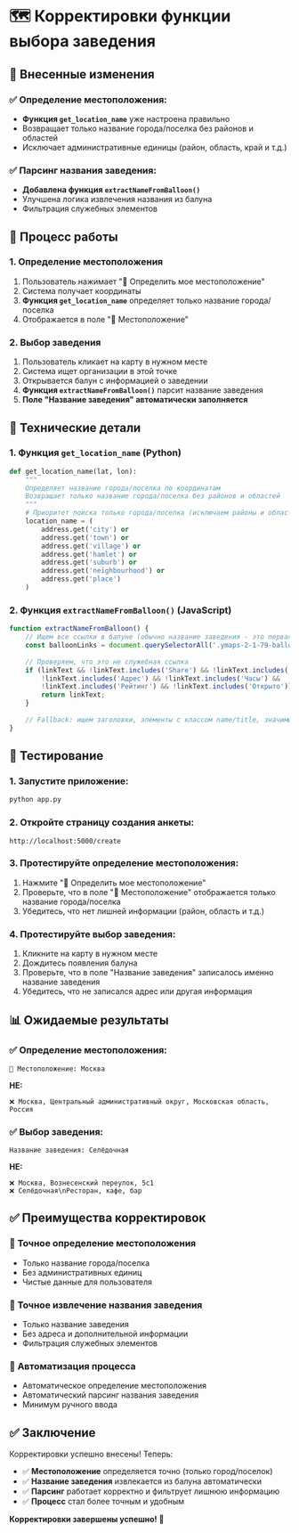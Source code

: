 # 🗺️ Корректировки функции выбора заведения

## 🎯 Внесенные изменения

### ✅ **Определение местоположения:**
- **Функция `get_location_name`** уже настроена правильно
- Возвращает только название города/поселка без районов и областей
- Исключает административные единицы (район, область, край и т.д.)

### ✅ **Парсинг названия заведения:**
- **Добавлена функция `extractNameFromBalloon()`**
- Улучшена логика извлечения названия из балуна
- Фильтрация служебных элементов

## 🔄 Процесс работы

### 1. **Определение местоположения**
1. Пользователь нажимает "📍 Определить мое местоположение"
2. Система получает координаты
3. **Функция `get_location_name`** определяет только название города/поселка
4. Отображается в поле "📍 Местоположение"

### 2. **Выбор заведения**
1. Пользователь кликает на карту в нужном месте
2. Система ищет организации в этой точке
3. Открывается балун с информацией о заведении
4. **Функция `extractNameFromBalloon()`** парсит название заведения
5. **Поле "Название заведения" автоматически заполняется**

## 🔧 Технические детали

### 1. **Функция `get_location_name` (Python)**
```python
def get_location_name(lat, lon):
    """
    Определяет название города/поселка по координатам
    Возвращает только название города/поселка без районов и областей
    """
    # Приоритет поиска только города/поселка (исключаем районы и области)
    location_name = (
        address.get('city') or
        address.get('town') or
        address.get('village') or
        address.get('hamlet') or
        address.get('suburb') or
        address.get('neighbourhood') or
        address.get('place')
    )
```

### 2. **Функция `extractNameFromBalloon()` (JavaScript)**
```javascript
function extractNameFromBalloon() {
    // Ищем все ссылки в балуне (обычно название заведения - это первая ссылка)
    const balloonLinks = document.querySelectorAll('.ymaps-2-1-79-balloon a, .ymaps-balloon a, .balloon a');
    
    // Проверяем, что это не служебная ссылка
    if (linkText && !linkText.includes('Share') && !linkText.includes('Телефон') && 
        !linkText.includes('Адрес') && !linkText.includes('Часы') && 
        !linkText.includes('Рейтинг') && !linkText.includes('Открыто')) {
        return linkText;
    }
    
    // Fallback: ищем заголовки, элементы с классом name/title, значимые текстовые элементы
}
```

## 🧪 Тестирование

### 1. Запустите приложение:
```bash
python app.py
```

### 2. Откройте страницу создания анкеты:
```
http://localhost:5000/create
```

### 3. Протестируйте определение местоположения:
1. Нажмите "📍 Определить мое местоположение"
2. Проверьте, что в поле "📍 Местоположение" отображается только название города/поселка
3. Убедитесь, что нет лишней информации (район, область и т.д.)

### 4. Протестируйте выбор заведения:
1. Кликните на карту в нужном месте
2. Дождитесь появления балуна
3. Проверьте, что в поле "Название заведения" записалось именно название заведения
4. Убедитесь, что не записался адрес или другая информация

## 📊 Ожидаемые результаты

### ✅ **Определение местоположения:**
```
📍 Местоположение: Москва
```
**НЕ:**
```
❌ Москва, Центральный административный округ, Московская область, Россия
```

### ✅ **Выбор заведения:**
```
Название заведения: Селёдочная
```
**НЕ:**
```
❌ Москва, Вознесенский переулок, 5с1
❌ Селёдочная\nРесторан, кафе, бар
```

## ✅ Преимущества корректировок

### 🎯 **Точное определение местоположения**
- Только название города/поселка
- Без административных единиц
- Чистые данные для пользователя

### 🏪 **Точное извлечение названия заведения**
- Только название заведения
- Без адреса и дополнительной информации
- Фильтрация служебных элементов

### 🔄 **Автоматизация процесса**
- Автоматическое определение местоположения
- Автоматический парсинг названия заведения
- Минимум ручного ввода

## ✅ Заключение

Корректировки успешно внесены! Теперь:

- ✅ **Местоположение** определяется точно (только город/поселок)
- ✅ **Название заведения** извлекается из балуна автоматически
- ✅ **Парсинг** работает корректно и фильтрует лишнюю информацию
- ✅ **Процесс** стал более точным и удобным

**Корректировки завершены успешно! 🎉** 